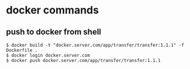 # docker commands

## push to docker from shell

```shell
$ docker build -t "docker.server.com/app/transfer/transfer:1.1.1" -f Dockerfile .
$ docker login docker.server.com
$ docker push docker.server.com/app/transfer/transfer:1.1.1
```
